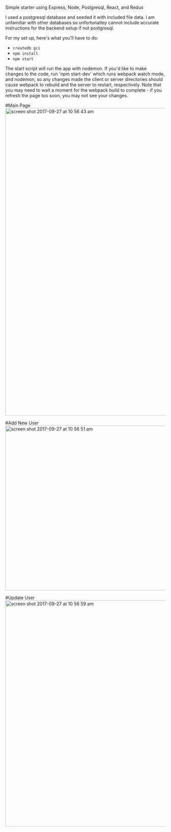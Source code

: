 
Simple starter using Express, Node, Postgresql, React, and Redux

I used a postgresql database and seeded it with included file data. I am unfamiliar with other databases so unfortunatley cannot include accurate instructions for the backend setup if not postgresql.


For my set up, here's what you'll have to do:


* `createdb gci`
* `npm install`
* `npm start`

The start script will run the app with nodemon. If you'd like to make changes to the code, run 'npm start-dev' which runs webpack watch mode, and nodemon, so any changes made the client or server directories should cause webpack to rebuild and the server to restart, respectively. Note that you may need to wait a moment for the webpack build to complete - if you refresh the page too soon, you may not see your changes.


#Main Page
<img width="966" alt="screen shot 2017-09-27 at 10 56 43 am" src="https://user-images.githubusercontent.com/27159818/30926697-36efba06-a373-11e7-8758-c4282fd48737.png">

#Add New User
<img width="518" alt="screen shot 2017-09-27 at 10 56 51 am" src="https://user-images.githubusercontent.com/27159818/30926703-3e407782-a373-11e7-9ba2-9528177b514b.png">

#Update User
<img width="711" alt="screen shot 2017-09-27 at 10 56 59 am" src="https://user-images.githubusercontent.com/27159818/30926705-40a84fea-a373-11e7-8aa1-407a0e583ebb.png">
